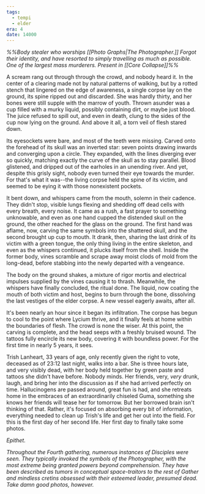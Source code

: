 ```yaml
---
tags:
  - tempi
  - elder
era: 4
date: 14000
---
```

*%%Body stealer who worships [[Photo Graphs|The Photographer.]] Forgot their identity, and have resorted to simply travelling as much as possible. One of the largest mass murderers. Present in [[Core Collapse]]%%*

A scream rang out through through the crowd, and nobody heard it. In the center of a clearing made not by natural patterns of walking, but by a rotted stench that lingered on the edge of awareness, a single corpse lay on the ground, its spine ripped out and discarded. She was hardly thirty, and her bones were still supple with the marrow of youth. Thrown asunder was a cup filled with a murky liquid, possibly containing dirt, or maybe just blood. The juice refused to spill out, and even in death, clung to the sides of the cup now lying on the ground. And above it all, a torn veil of flesh stared down.

Its eyesockets were bare, and most of the teeth were missing. Carved onto the forehead of its skull was an inverted star: seven points drawing inwards and converging upon a circle. They expanded, with the lines diverging ever so quickly, matching exactly the curve of the skull as to stay parallel. Blood glistened, and dripped out of the earholes in an unending river. And yet, despite this grisly sight, nobody even turned their eye towards the murder. For that's what it was--the living corpse held the spine of its victim, and seemed to be eying it with those nonexistent pockets.

It bent down, and whispers came from the mouth, solemn in their cadence. They didn't stop, visible lungs flexing and shedding off dead cells with every breath, every noise. It came as a rush, a fast prayer to something unknowable, and even as one hand cupped the distended skull on the ground, the other reached for the glass on the ground. The first hand was aflame, now, carving the same symbols into the shattered skull, and the second brought up cup to mouth. It drank, then, sharing the last drink of its victim with a green tongue, the only thing living in the entire skeleton, and even as the whispers continued, it plucks itself from the shell. Inside the former body, vines scramble and scrape away moist clods of mold from the long-dead, before stabbing into the newly departed with a vengeance. 

The body on the ground shakes, a mixture of rigor mortis and electrical impulses supplied by the vines causing it to thrash. Meanwhile, the whispers have finally concluded, the ritual done. The liquid, now coating the mouth of both victim and host, begins to burn through the bone, dissolving the last vestiges of the elder corpse. A new vessel eagerly awaits, after all.

It's been nearly an hour since it began its infiltration. The corpse has begun to cool to the point where Lycium thrive, and it finally feels at home within the boundaries of flesh. The crowd is none the wiser. At this point, the carving is complete, and the head seeps with a freshly bruised wound. The tattoos fully encircle its new body, covering it with boundless power. For the first time in nearly 5 years, it sees. 

Trish Lanheart, 33 years of age, only recently given the right to vote, deceased as of 23:12 last night, walks into a bar. She is three hours late, and very visibly dead, with her body held together by green paste and tattoos she didn't have before. Nobody minds. Her friends, very, *very* drunk, laugh, and bring her into the discussion as if she had arrived perfectly on time. Hallucinogens are passed around, great fun is had, and she retreats home in the embraces of an extraordinarily chiseled Guma, something she knows her friends will tease her for tomorrow. But her borrowed brain isn't thinking of that. Rather, it's focused on absorbing every bit of information, everything needed to clean up Trish's life and get her out into the field. For this is the first day of her second life. Her first day to finally take some photos.

*Epithet.*

*Throughout the Fourth gathering, numerous instances of Disciples were seen. They typically invoked the symbols of the Photographer, with the most extreme being granted powers beyond comprehension. They have been described as tumors in conceptual space-traitors to the rest of Gather and mindless cretins obsessed with their esteemed leader, presumed dead. Take damn good photos, however.*